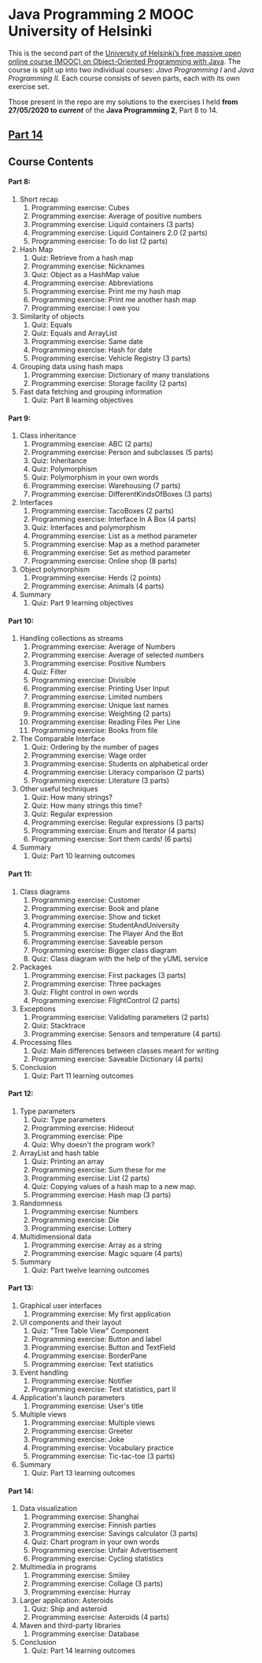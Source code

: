 # Java Programming 2 MOOC University of Helsinki
 
This is the second part of the [University of Helsinki’s free massive open online course (MOOC) on Object-Oriented Programming with Java](https://java-programming.mooc.fi/).
The course is split up into two individual courses: *Java Programming I* and *Java Programming II*. Each course consists of seven parts, each with its own exercise set.

Those present in the repo are my solutions to the exercises I held **from 27/05/2020 to _current_** of the **Java Programming 2**, Part 8 to 14.

[Part 14](#Part-14)
-------------------------------------------------------------------
## Course Contents ##

#### Part 8:
 1. Short recap
    1. Programming exercise: Cubes
    2. Programming exercise: Average of positive numbers
    3. Programming exercise: Liquid containers (3 parts)
    4. Programming exercise: Liquid Containers 2.0 (2 parts)
    5. Programming exercise: To do list (2 parts)
 2. Hash Map
    1. Quiz: Retrieve from a hash map
    2. Programming exercise: Nicknames
    3. Quiz: Object as a HashMap value
    4. Programming exercise: Abbreviations
    5. Programming exercise: Print me my hash map
    6. Programming exercise: Print me another hash map
    7. Programming exercise: I owe you
 3. Similarity of objects
     1. Quiz: Equals
     2. Quiz: Equals and ArrayList
     3. Programming exercise: Same date
     4. Programming exercise: Hash for date
     5. Programming exercise: Vehicle Registry (3 parts)
 4. Grouping data using hash maps
     1. Programming exercise: Dictionary of many translations
     2. Programming exercise: Storage facility (2 parts)
 5. Fast data fetching and grouping information
     1. Quiz: Part 8 learning objectives
 
#### Part 9:
 1. Class inheritance
     1. Programming exercise: ABC (2 parts)
     2. Programming exercise: Person and subclasses (5 parts)
     3. Quiz: Inheritance
     4. Quiz: Polymorphism
     5. Quiz: Polymorphism in your own words
     6. Programming exercise: Warehousing (7 parts)
     7. Programming exercise: DifferentKindsOfBoxes (3 parts)
 2. Interfaces
     1. Programming exercise: TacoBoxes (2 parts)
     2. Programming exercise: Interface In A Box (4 parts)
     3. Quiz: Interfaces and polymorphism
     4. Programming exercise: List as a method parameter
     5. Programming exercise: Map as a method parameter
     6. Programming exercise: Set as method parameter
     7. Programming exercise: Online shop (8 parts)
 3. Object polymorphism
     1. Programming exercise: Herds (2 points)
     2. Programming exercise: Animals (4 parts)
4. Summary
     1. Quiz: Part 9 learning objectives
     
#### Part 10:
 1. Handling collections as streams
     1. Programming exercise: Average of Numbers
     2. Programming exercise: Average of selected numbers
     3. Programming exercise: Positive Numbers
     4. Quiz: Filter
     5. Programming exercise: Divisible
     6. Programming exercise: Printing User Input
     7. Programming exercise: Limited numbers
     8. Programming exercise: Unique last names
     9. Programming exercise: Weighting (2 parts)
     10. Programming exercise: Reading Files Per Line
     11. Programming exercise: Books from file
 2. The Comparable Interface
     1. Quiz: Ordering by the number of pages
     2. Programming exercise: Wage order
     3. Programming exercise: Students on alphabetical order
     4. Programming exercise: Literacy comparison (2 parts)
     5. Programming exercise: Literature (3 parts)
 3. Other useful techniques
     1. Quiz: How many strings?
     2. Quiz: How many strings this time?
     3. Quiz: Regular expression
     4. Programming exercise: Regular expressions (3 parts)
     5. Programming exercise: Enum and Iterator (4 parts)
     6. Programming exercise: Sort them cards! (6 parts)
 4. Summary
     1. Quiz: Part 10 learning outcomes
     
#### Part 11:
 1. Class diagrams
     1. Programming exercise: Customer
     2. Programming exercise: Book and plane
     3. Programming exercise: Show and ticket
     4. Programming exercise: StudentAndUniversity
     5. Programming exercise: The Player And the Bot
     6. Programming exercise: Saveable person
     7. Programming exercise: Bigger class diagram
     8. Quiz: Class diagram with the help of the yUML service
 2. Packages
     1. Programming exercise: First packages (3 parts)
     2. Programming exercise: Three packages
     3. Quiz: Flight control in own words
     4. Programming exercise: FlightControl (2 parts)
 3. Exceptions
     1. Programming exercise: Validating parameters (2 parts)
     2. Quiz: Stacktrace
     3. Programming exercise: Sensors and temperature (4 parts)
 4. Processing files
     1. Quiz: Main differences between classes meant for writing
     2. Programming exercise: Saveable Dictionary (4 parts)
 5. Conclusion 
     1. Quiz: Part 11 learning outcomes
     
#### Part 12:
 1. Type parameters
     1. Quiz: Type parameters
     2. Programming exercise: Hideout
     3. Programming exercise: Pipe
     4. Quiz: Why doesn't the program work?
 2. ArrayList and hash table
     1. Quiz: Printing an array
     2. Programming exercise: Sum these for me
     3. Programming exercise: List (2 parts)
     4. Quiz: Copying values of a hash map to a new map.
     5. Programming exercise: Hash map (3 parts)
 3. Randomness
     1. Programming exercise: Numbers
     2. Programming exercise: Die
     3. Programming exercise: Lottery
 4. Multidimensional data
     1. Programming exercise: Array as a string
     2. Programming exercise: Magic square (4 parts)
 5. Summary
     1. Quiz: Part twelve learning outcomes
 
#### Part 13:
 1. Graphical user interfaces
     1. Programming exercise: My first application
 2. UI components and their layout
     1. Quiz: "Tree Table View" Component
     2. Programming exercise: Button and label
     3. Programming exercise: Button and TextField
     4. Programming exercise: BorderPane
     5. Programming exercise: Text statistics
 3. Event handling
     1. Programming exercise: Notifier
     2. Programming exercise: Text statistics, part II
 4. Application's launch parameters
     1. Programming exercise: User's title
 5. Multiple views
     1. Programming exercise: Multiple views
     2. Programming exercise: Greeter
     3. Programming exercise: Joke
     4. Programming exercise: Vocabulary practice
     5. Programming exercise: Tic-tac-toe (3 parts)
 6. Summary
     1. Quiz: Part 13 learning outcomes
 
#### Part 14:
 1. Data visualization
     1. Programming exercise: Shanghai
     2. Programming exercise: Finnish parties
     3. Programming exercise: Savings calculator (3 parts)
     4. Quiz: Chart program in your own words
     5. Programming exercise: Unfair Advertisement
     6. Programming exercise: Cycling statistics
 2. Multimedia in programs
     1. Programming exercise: Smiley
     2. Programming exercise: Collage (3 parts)
     3. Programming exercise: Hurray
 3. Larger application: Asteroids
     1. Quiz: Ship and asteroid
     2. Programming exercise: Asteroids (4 parts)
 4. Maven and third-party libraries
     1. Programming exercise: Database
 5. Conclusion
     1. Quiz: Part 14 learning outcomes
